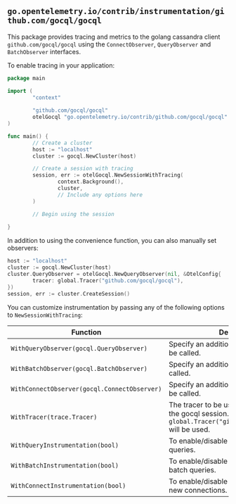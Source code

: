 ## `go.opentelemetry.io/contrib/instrumentation/github.com/gocql/gocql`

This package provides tracing and metrics to the golang cassandra client `github.com/gocql/gocql` using the `ConnectObserver`, `QueryObserver` and `BatchObserver` interfaces. 

To enable tracing in your application: 

```go
package main

import (
        "context"
        
        "github.com/gocql/gocql"
        otelGocql "go.opentelemetry.io/contrib/github.com/gocql/gocql"
)

func main() {
        // Create a cluster
        host := "localhost"
        cluster := gocql.NewCluster(host)

        // Create a session with tracing
        session, err := otelGocql.NewSessionWithTracing(
                context.Background(),
                cluster,
                // Include any options here
        )

        // Begin using the session
        
}
```

In addition to using the convenience function, you can also manually set observers:

```go
host := "localhost"
cluster := gocql.NewCluster(host)
cluster.QueryObserver = otelGocql.NewQueryObserver(nil, &OtelConfig{
        tracer: global.Tracer("github.com/gocql/gocql"),
})
session, err := cluster.CreateSession()
```

You can customize instrumentation by passing any of the following options to `NewSessionWithTracing`:

| Function | Description |
| -------- | ----------- |
| `WithQueryObserver(gocql.QueryObserver)` | Specify an additional QueryObserver to be called. |
| `WithBatchObserver(gocql.BatchObserver)` | Specify an additional BatchObserver to be called. |
| `WithConnectObserver(gocql.ConnectObserver)` | Specify an additional ConnectObserver to be called. |
| `WithTracer(trace.Tracer)` | The tracer to be used to create spans for the gocql session. If not specified, `global.Tracer("github.com/gocql/gocql")` will be used. |
| `WithQueryInstrumentation(bool)` | To enable/disable tracing and metrics for queries. |
| `WithBatchInstrumentation(bool)` | To enable/disable tracing and metrics for batch queries. |
| `WithConnectInstrumentation(bool)` | To enable/disable tracing and metrics for new connections. |

